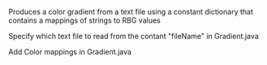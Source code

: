 Produces a color gradient from a text file using a constant dictionary that contains a mappings of strings to RBG values 

Specify which text file to read from the contant "fileName" in Gradient.java

Add Color mappings in Gradient.java

